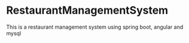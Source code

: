 # RestaurantManagementSystem
This is a restaurant management system using spring boot, angular and mysql
